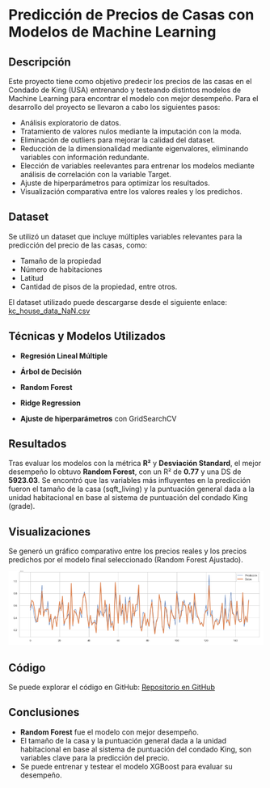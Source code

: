 # Predicción de Precios de Casas con Modelos de Machine Learning

## Descripción
Este proyecto tiene como objetivo predecir los precios de las casas en el Condado de King (USA) entrenando y testeando distintos modelos de Machine Learning para encontrar el modelo con mejor desempeño. Para el desarrollo del proyecto se llevaron a cabo los siguientes pasos:
- Análisis exploratorio de datos.
- Tratamiento de valores nulos mediante la imputación con la moda.
- Eliminación de outliers para mejorar la calidad del dataset.
- Reducción de la dimensionalidad mediante eigenvalores, eliminando variables con información redundante.
- Elección de variables reelevantes para entrenar los modelos mediante análisis de correlación con la variable Target.
- Ajuste de hiperparámetros para optimizar los resultados.
- Visualización comparativa entre los valores reales y los predichos.

## Dataset
Se utilizó un dataset que incluye múltiples variables relevantes para la predicción del precio de las casas, como:
- Tamaño de la propiedad
- Número de habitaciones
- Latitud
- Cantidad de pisos de la propiedad, entre otros.

El dataset utilizado puede descargarse desde el siguiente enlace: [kc_house_data_NaN.csv](https://cf-courses-data.s3.us.cloud-object-storage.appdomain.cloud/IBMDeveloperSkillsNetwork-DA0101EN-SkillsNetwork/labs/FinalModule_Coursera/data/kc_house_data_NaN.csv)

## Técnicas y Modelos Utilizados
- **Regresión Lineal Múltiple**
- **Árbol de Decisión**
- **Random Forest**
- **Ridge Regression**

- **Ajuste de hiperparámetros** con GridSearchCV

## Resultados
Tras evaluar los modelos con la métrica **R²** y **Desviación Standard**, el mejor desempeño lo obtuvo **Random Forest**, con un R² de **0.77** y una DS de **5923.03**. 
Se encontró que las variables más influyentes en la predicción fueron el tamaño de la casa (sqft_living) y la puntuación general dada a la unidad habitacional en base al sistema de puntuación del condado King (grade).

## Visualizaciones
Se generó un gráfico comparativo entre los precios reales y los precios predichos por el modelo final seleccionado (Random Forest Ajustado).

![Comparación de precios reales vs. predichos](grafico_prediccion.png)

## Código
Se puede explorar el código en GitHub: [Repositorio en GitHub](https://github.com/mpia87/venta-de-casas)

## Conclusiones
- **Random Forest** fue el modelo con mejor desempeño.
- El tamaño de la casa y la puntuación general dada a la unidad habitacional en base al sistema de puntuación del condado King, son variables clave para la predicción del precio.
- Se puede entrenar y testear el modelo XGBoost para evaluar su desempeño.


